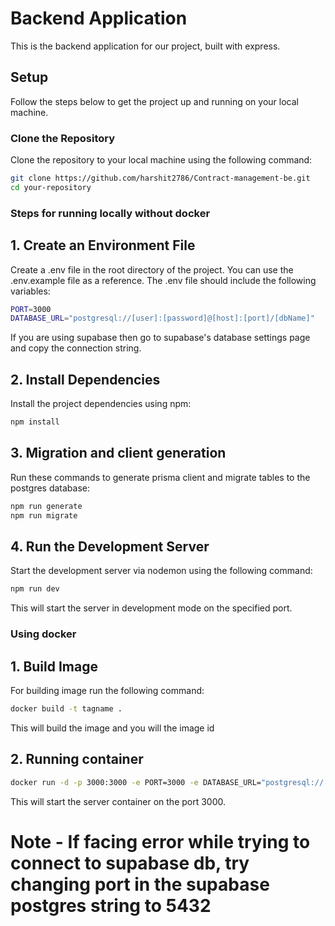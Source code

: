 # Backend Application

This is the backend application for our project, built with express.

## Setup

Follow the steps below to get the project up and running on your local machine.

### Clone the Repository

Clone the repository to your local machine using the following command:

```bash
git clone https://github.com/harshit2786/Contract-management-be.git
cd your-repository
```
### Steps for running locally without docker

## 1. Create an Environment File

Create a .env file in the root directory of the project. You can use the .env.example file as a reference. The .env file should include the following variables:

```bash
PORT=3000
DATABASE_URL="postgresql://[user]:[password]@[host]:[port]/[dbName]"
```
If you are using supabase then go to supabase's database settings page and copy the connection string.

## 2. Install Dependencies

Install the project dependencies using npm:

```bash
npm install
```

## 3. Migration and client generation

Run these commands to generate prisma client and migrate tables to the postgres database:

```bash
npm run generate
npm run migrate
```

## 4. Run the Development Server

Start the development server via nodemon using the following command:

```bash
npm run dev
```

This will start the server in development mode on the specified port.

### Using docker

## 1. Build Image

For building image run the following command:

```bash
docker build -t tagname .
```

This will build the image and you will the image id

## 2. Running container

```bash
docker run -d -p 3000:3000 -e PORT=3000 -e DATABASE_URL="postgresql://[user]:[password]@[host]:[port]/[dbName]"  --name my-express-container "image-id"
```
This will start the server container on the port 3000.

# Note - If facing error while trying to connect to supabase db, try changing port in the supabase postgres string to 5432